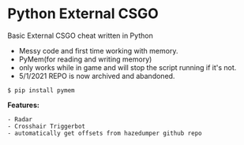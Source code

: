 # Python External CSGO
Basic External CSGO cheat written in Python

- Messy code and first time working with memory.
- PyMem(for reading and writing memory)
- only works while in game and will stop the script running if it's not.
- 5/1/2021 REPO is now archived and abandoned.

``` $ pip install pymem ```

**Features:**
```
- Radar
- Crosshair Triggerbot
- automatically get offsets from hazedumper github repo
```
